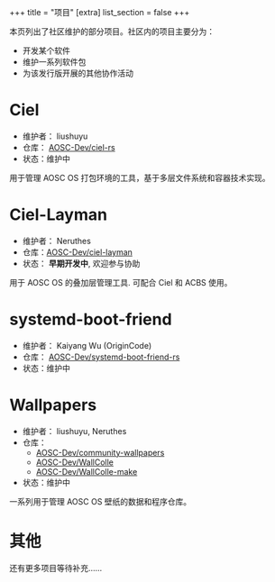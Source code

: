 +++
title = "项目"
[extra]
list_section = false
+++

本页列出了社区维护的部分项目。社区内的项目主要分为：

- 开发某个软件
- 维护一系列软件包
- 为该发行版开展的其他协作活动

# Ciel

- 维护者： liushuyu
- 仓库： [AOSC-Dev/ciel-rs](https://github.com/AOSC-Dev/ciel-rs)
- 状态：维护中

用于管理 AOSC OS 打包环境的工具，基于多层文件系统和容器技术实现。

# Ciel-Layman

- 维护者： Neruthes
- 仓库：[AOSC-Dev/ciel-layman](https://github.com/AOSC-Dev/ciel-layman)
- 状态： **早期开发中**, 欢迎参与协助

用于 AOSC OS 的叠加层管理工具. 可配合 Ciel 和 ACBS 使用。

# systemd-boot-friend

- 维护者： Kaiyang Wu (OriginCode)
- 仓库： [AOSC-Dev/systemd-boot-friend-rs](https://github.com/AOSC-Dev/systemd-boot-friend-rs)
- 状态：维护中

# Wallpapers

- 维护者： liushuyu, Neruthes
- 仓库：
  - [AOSC-Dev/community-wallpapers](https://github.com/AOSC-Dev/community-wallpapers)
  - [AOSC-Dev/WallColle](https://github.com/AOSC-Dev/WallColle)
  - [AOSC-Dev/WallColle-make](https://github.com/AOSC-Dev/WallColle-make)
- 状态：维护中

一系列用于管理 AOSC OS 壁纸的数据和程序仓库。

# 其他

还有更多项目等待补充……
